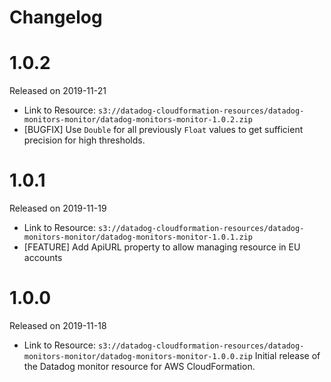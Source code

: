 # Changelog

# 1.0.2

Released on 2019-11-21

* Link to Resource: `s3://datadog-cloudformation-resources/datadog-monitors-monitor/datadog-monitors-monitor-1.0.2.zip`
* [BUGFIX] Use `Double` for all previously `Float` values to get sufficient precision for high thresholds.

# 1.0.1

Released on 2019-11-19

* Link to Resource: `s3://datadog-cloudformation-resources/datadog-monitors-monitor/datadog-monitors-monitor-1.0.1.zip`
* [FEATURE] Add ApiURL property to allow managing resource in EU accounts

# 1.0.0

Released on 2019-11-18

* Link to Resource: `s3://datadog-cloudformation-resources/datadog-monitors-monitor/datadog-monitors-monitor-1.0.0.zip`
Initial release of the Datadog monitor resource for AWS CloudFormation.
